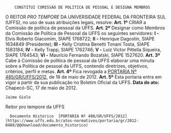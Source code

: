         CONSTITUI COMISSÃO DE POLÍTICA DE PESSOAL E DESIGNA MEMBROS  

 O REITOR *PRO TEMPORE*  DA UNIVERSIDADE FEDERAL DA FRONTEIRA SUL (UFFS), no uso de suas atribuições legais, resolve:   **Art. 1º**  CRIAR a Comissão de política de pessoal da UFFS.   **Art. 2º**  Designar como Membros da Comissão de Política de Pessoal da UFFS os seguintes servidores: **I -**  Elvis Roberto Giacomim, SIAPE 1768722; **II -**  Henrique Dagostin, SIAPE 1634849 (Presidente); **III -**  Kelly Cristina Benetti Tonani Tosta, SIAPE 1583184; **IV -**  Kelly Trapp, SIAPE 1762746; **V -**  Luiz Victor Pittella Siqueira, SIAPE 1764543; **VI -**  Maurício Fernando Bozatski, SIAPE 1527620.   **Art. 3º**  Cabe à Comissão de política de pessoal da UFFS elaborar uma minuta sobre a Política de pessoal da UFFS, contendo diretrizes, objetivos, critérios, perfil e metas.   **Art. 4º**  Fica revogada a [PORTARIA Nº 485/GR/UFFS/2012](https://www.uffs.edu.br/atos-normativos/portaria/gr/2012-0485), de 16 de maio de 2012.   **Art. 5º**  Esta portaria entra em vigor a partir da sua publicação no Boletim Oficial da UFFS.        **Data do ato:** Chapecó-SC, 17 de maio de 2012.   
 

    Jaime Giolo   
 Reitor pro tempore da UFFS 

      Documento Histórico  [PORTARIA Nº 488/GR/UFFS/2012](https://www.uffs.edu.br/atos-normativos/portaria/gr/2012-0488/@@download/documento_historico)     
      